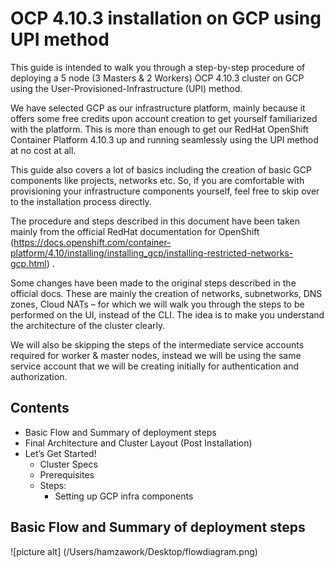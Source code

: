 # OCP 4.10.3 installation on GCP using UPI method

This guide is intended to walk you through a step-by-step procedure of deploying a 5 node (3 Masters & 2 Workers) OCP 4.10.3 cluster on GCP using the User-Provisioned-Infrastructure (UPI) method.

We have selected GCP as our infrastructure platform, mainly because it offers some free credits upon account creation to get yourself familiarized with the platform. This is more than enough to get our RedHat OpenShift Container Platform 4.10.3 up and running seamlessly using the UPI method at no cost at all.

This guide also covers a lot of basics including the creation of basic GCP components like projects, networks etc. So, if you are comfortable with provisioning your infrastructure components yourself, feel free to skip over to the installation process directly.

The procedure and steps described in this document have been taken mainly from the official RedHat documentation for OpenShift (https://docs.openshift.com/container-platform/4.10/installing/installing_gcp/installing-restricted-networks-gcp.html) .

Some changes have been made to the original steps described in the official docs. These are mainly the creation of networks, subnetworks, DNS zones, Cloud NATs – for which we will walk you through the steps to be performed on the UI, instead of the CLI. The idea is to make you understand the architecture of the cluster clearly.

We will also be skipping the steps of the intermediate service accounts required for worker & master nodes, instead we will be using the same service account that we will be creating initially for authentication and authorization.

## Contents ##
* Basic Flow and Summary of deployment steps
* Final Architecture and Cluster Layout (Post Installation)
* Let’s Get Started!
  * Cluster Specs
  * Prerequisites
  * Steps:
    * Setting up GCP infra components

## Basic Flow and Summary of deployment steps
![picture alt] (/Users/hamzawork/Desktop/flowdiagram.png)






